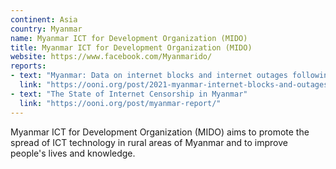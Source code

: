 ```yaml
---
continent: Asia
country: Myanmar
name: Myanmar ICT for Development Organization (MIDO)
title: Myanmar ICT for Development Organization (MIDO)
website: https://www.facebook.com/Myanmarido/
reports:
- text: "Myanmar: Data on internet blocks and internet outages following military coup"
  link: "https://ooni.org/post/2021-myanmar-internet-blocks-and-outages/"
- text: "The State of Internet Censorship in Myanmar"
  link: "https://ooni.org/post/myanmar-report/"
---
```


Myanmar ICT for Development Organization (MIDO) aims to promote the spread of ICT technology in rural areas of Myanmar and to improve people's lives and knowledge.

